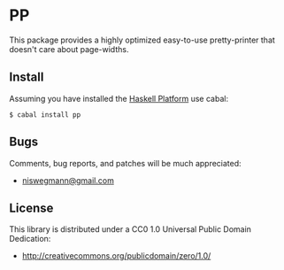 PP
==

This package provides a highly optimized easy-to-use
pretty-printer that doesn't care about page-widths.  

Install
-------

[Haskell Platform]: http://hackage.haskell.org/platform/

Assuming you have installed the [Haskell Platform][] use cabal:

    $ cabal install pp

Bugs
----

Comments, bug reports, and patches will be much appreciated:

  * <niswegmann@gmail.com>

License
-------

This library is distributed under a CC0 1.0 Universal Public Domain Dedication:

  * <http://creativecommons.org/publicdomain/zero/1.0/>
